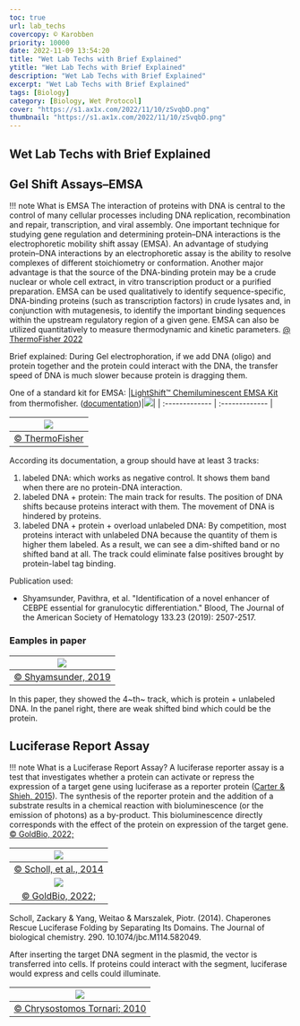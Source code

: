 ```yaml
---
toc: true
url: lab_techs
covercopy: © Karobben
priority: 10000
date: 2022-11-09 13:54:20
title: "Wet Lab Techs with Brief Explained"
ytitle: "Wet Lab Techs with Brief Explained"
description: "Wet Lab Techs with Brief Explained"
excerpt: "Wet Lab Techs with Brief Explained"
tags: [Biology]
category: [Biology, Wet Protocol]
cover: "https://s1.ax1x.com/2022/11/10/zSvqbD.png"
thumbnail: "https://s1.ax1x.com/2022/11/10/zSvqbD.png"
---
```


## Wet Lab Techs with Brief Explained

## Gel Shift Assays–EMSA

!!! note What is EMSA
    The interaction of proteins with DNA is central to the control of many cellular processes including DNA replication, recombination and repair, transcription, and viral assembly. One important technique for studying gene regulation and determining protein–DNA interactions is the electrophoretic mobility shift assay (EMSA). An advantage of studying protein–DNA interactions by an electrophoretic assay is the ability to resolve complexes of different stoichiometry or conformation. Another major advantage is that the source of the DNA-binding protein may be a crude nuclear or whole cell extract, in vitro transcription product or a purified preparation. EMSA can be used qualitatively to identify sequence-specific, DNA-binding proteins (such as transcription factors) in crude lysates and, in conjunction with mutagenesis, to identify the important binding sequences within the upstream regulatory region of a given gene. EMSA can also be utilized quantitatively to measure thermodynamic and kinetic parameters.
    [@ ThermoFisher 2022](https://www.thermofisher.com/us/en/home/life-science/protein-biology/protein-biology-learning-center/protein-biology-resource-library/pierce-protein-methods/gel-shift-assays-emsa.html)

Brief explained: During Gel electrophoration, if we add DNA (oligo) and protein together and the protein could interact with the DNA, the transfer speed of DNA is much slower because protein is dragging them.

One of a standard kit for EMSA:
|[LightShift™ Chemiluminescent EMSA Kit](https://www.thermofisher.com/order/catalog/product/20148) from thermofisher. ([documentation](https://www.thermofisher.com/document-connect/document-connect.html?url=https://assets.thermofisher.com/TFS-Assets%2FLSG%2Fmanuals%2FMAN0011409_LightShift_Chemiluminescent_EMSA_UG.pdf))|![](https://www.thermofisher.com/TFS-Assets/LSG/product-images/20148-DNA-EMSA-Kit-b.jpg-650.jpg)|
| :------------- | :------------- |

|![](https://s1.ax1x.com/2022/11/10/zSvqbD.png)|
|:-:|
|[© ThermoFisher](https://www.thermofisher.com/order/catalog/product/20148)|

According its documentation, a group should have at least 3 tracks:
1. labeled DNA: which works as negative control. It shows them band when there are no protein-DNA interaction.
2. labeled DNA + protein: The main track for results. The position of DNA shifts because proteins interact with them. The movement of DNA is hindered by proteins.
3. labeled DNA + protein + overload unlabeled DNA: By competition, most proteins interact with unlabeled DNA because the quantity of them is higher them labeled. As a result, we can see a dim-shifted band or no shifted band at all. The track could eliminate false positives brought by protein-label tag binding.

Publication used:
- Shyamsunder, Pavithra, et al. "Identification of a novel enhancer of CEBPE essential for granulocytic differentiation." Blood, The Journal of the American Society of Hematology 133.23 (2019): 2507-2517.

### Eamples in paper

|![](https://s1.ax1x.com/2022/11/10/zSxCKf.png)|
|:-:|
|[© Shyamsunder, 2019](https://ashpublications.org/blood/article/133/23/2507/273839/Identification-of-a-novel-enhancer-of-CEBPE)|

In this paper, they showed the 4~th~ track, which is protein + unlabeled DNA. In the panel right, there are weak shifted bind which could be the protein.


## Luciferase Report Assay

!!! note What is a Luciferase Report Assay?
    A luciferase reporter assay is a test that investigates whether a protein can activate or repress the expression of a target gene using luciferase as a reporter protein ([Carter & Shieh, 2015](https://www.sciencedirect.com/science/article/pii/B9780128005118000150?via%3Dihub)). The synthesis of the reporter protein and the addition of a substrate results in a chemical reaction with bioluminescence (or the emission of photons) as a by-product. This bioluminescence directly corresponds with the effect of the protein on expression of the target gene.
    [© GoldBio, 2022;](https://goldbio.com/articles/article/a-deep-dive-into-the-luciferase-assay-what-it-is-how-it-works-and-more)


|![](https://www.jbc.org/cms/attachment/6d2ce07c-a367-4fc6-8d4f-c2e1efbe40b5/gr1.jpg)|
|:-:|
|[© Scholl, et al., 2014](https://www.sciencedirect.com/science/article/pii/S0021925820371155?via%3Dihub)|
|![](https://commercio.nyc3.digitaloceanspaces.com/goldbio-2018/pages/Functional%20luc.png)|
|[© GoldBio, 2022;](https://goldbio.com/articles/article/a-deep-dive-into-the-luciferase-assay-what-it-is-how-it-works-and-more)|


Scholl, Zackary & Yang, Weitao & Marszalek, Piotr. (2014). Chaperones Rescue Luciferase Folding by Separating Its Domains. The Journal of biological chemistry. 290. 10.1074/jbc.M114.582049.


After inserting the target DNA segment in the plasmid, the vector is transferred into cells. If proteins could interact with the segment, luciferase would express and cells could illuminate.

|![](https://www.researchgate.net/profile/Chrysostomos-Tornari/publication/44789832/figure/fig11/AS:906421684170753@1593119178226/pGL410luc2-vector-Schematic-diagram-of-the-pGL410luc2-luciferase-reporter-vector.jpg)|
|:-:|
|[© Chrysostomos Tornari; 2010](https://www.researchgate.net/figure/pGL410luc2-vector-Schematic-diagram-of-the-pGL410luc2-luciferase-reporter-vector_fig11_44789832)|
































<style>
pre {
  background-color:#38393d;
  color: #5fd381;
}
</style>
